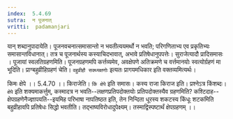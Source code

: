 ```yaml
---
index:  5.4.69
sutra:  न पूजनात्
vritti:  padamanjari
---
```


यान् शब्दानुपादायेति। पूजनवचनात्समासान्तो न भवतीत्ययमर्थो न भवति; परिगणिताभ्य एव प्रकृतिभ्यः समासान्तविधानात्। तत्र च पूजनार्थस्य कस्याचिदभावात्, अभावे प्रतिषेधानुपपत्तेः। सुराजेत्यादौ प्रादिसमासः ।
पूजायां स्वलतिग्रहणमिति। पूजनग्रहणमपि कर्त्तव्यमेव, अवक्षेपणे अतिक्रमणे च वर्त्तमानयोः स्वत्योर्ग्रहणं मा भूदिति। प्राग्बहुव्रीहिग्रहणं चेति। `वहुव्रीहौ सक्थ्यक्षणोः` इत्यतः प्रागयमधिकार इति वक्तव्यमित्यर्थः।

किमः क्षेपे ।। 5.4.70 ।। 
किराजेति। `किं क्षेपे` इति समासः। कस्य राजा किराज इति। प्रश्नेऽत्र किंशब्दः।
`क्षेपे` इति शक्यमाकर्त्तुम्, कस्मादत्र न भवति--लक्षणप्रतिपदोक्तयोः प्रतिपदोक्तस्यैव ग्रहणमिति? कश्टिदाह--क्षेपग्रहणेनैज्ज्ञापयति--इयमिह परिभाषा नापतिष्ठत इति, तेन निन्दिता धूरस्य शकटस्य किंधूः शटकमिति बहुव्रीहावपि प्रतिषेधः सिद्धो भवतीति। तद्भाष्यविरोधादुपेक्ष्यम्। तस्माद्विस्पष्टार्थं क्षेपग्रहणम् ।।

